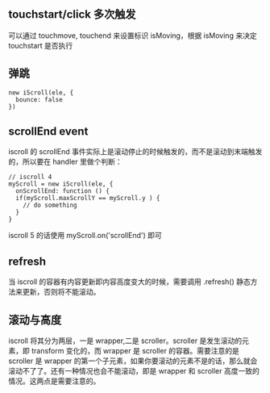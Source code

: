 ## touchstart/click 多次触发
可以通过 touchmove, touchend 来设置标识 isMoving，根据 isMoving 来决定 touchstart 是否执行

## 弹跳
```
new iScroll(ele, {
  bounce: false
})
```

## scrollEnd event
iscroll 的 scrollEnd 事件实际上是滚动停止的时候触发的，而不是滚动到末端触发的，所以要在 handler 里做个判断：
```
// iscroll 4
myScroll = new iScroll(ele, {
  onScrollEnd: function () {
  if(myScroll.maxScrollY == myScroll.y ) {
    // do something
  }
}
```
iscroll 5 的话使用 myScroll.on('scrollEnd') 即可
## refresh
当 iscroll 的容器有内容更新即内容高度变大的时候，需要调用 .refresh() 静态方法来更新，否则将不能滚动。
## 滚动与高度
iscroll 将其分为两层，一是 wrapper,二是 scroller。scroller 是发生滚动的元素，即 transform 变化的，而 wrapper 是 scroller 的容器。需要注意的是 scroller 是 wrapper 的第一个子元素，如果你要滚动的元素不是的话，那么就会滚动不了了。还有一种情况也会不能滚动，即是 wrapper 和 scroller 高度一致的情况。这两点是需要注意的。
